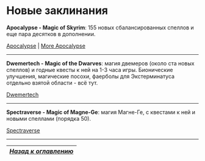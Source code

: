 # Новые заклинания

**Apocalypse - Magic of Skyrim**: 155 новых сбалансированных спеллов и еще пара десятков в дополнении.

[Apocalypse](http://www.nexusmods.com/skyrim/mods/16225/?) | [More Apocalypse](http://www.nexusmods.com/skyrim/mods/65527/?)

------

**Dwemertech - Magic of the Dwarves**: магия двемеров (около ста новых спеллов) и годные квесты к ней на 1-3 часа игры. Бионические улучшения, магические посохи, фаерболы для Экстерминатуса отдельно взятой области - всё тут.

[Dwemertech](http://www.nexusmods.com/skyrim/mods/56037/?)

------

**Spectraverse - Magic of Magne-Ge**: магия Магне-Ге, с квестами к ней и новыми спеллами (порядка 50).

[Spectraverse](http://www.nexusmods.com/skyrim/mods/53780/?)

------

|[*Назад к оглавлению*](../01_Оглавление.md)|
|:---:|
